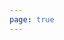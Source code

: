 ```yaml
---
page: true
---
```


<script setup>
import picture2 from './components/picture2.vue'
</script>

<picture2 />
